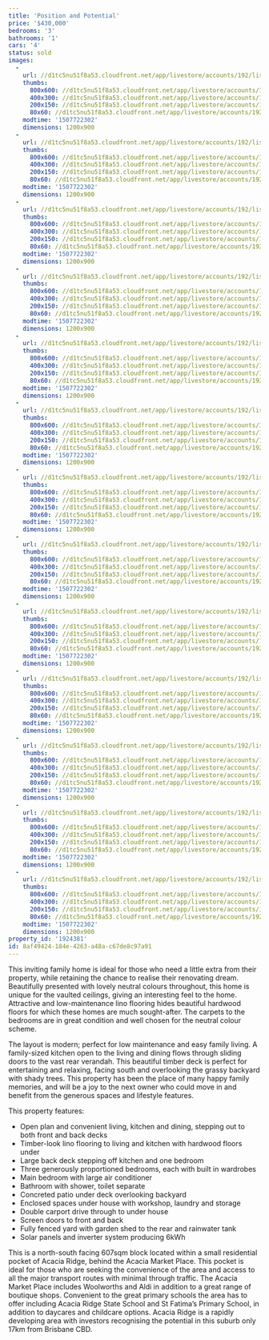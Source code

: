 ```yaml
---
title: 'Position and Potential'
price: '$430,000'
bedrooms: '3'
bathrooms: '1'
cars: '4'
status: sold
images:
  -
    url: //d1tc5nu51f8a53.cloudfront.net/app/livestore/accounts/192/listings/1275818/images/Scouse-17-Front3-Day_9339032087_20171011094244.jpg
    thumbs:
      800x600: //d1tc5nu51f8a53.cloudfront.net/app/livestore/accounts/192/listings/1275818/images/Scouse-17-Front3-Day_9339032087_20171011094244_800x600.jpg
      400x300: //d1tc5nu51f8a53.cloudfront.net/app/livestore/accounts/192/listings/1275818/images/Scouse-17-Front3-Day_9339032087_20171011094244_400x300.jpg
      200x150: //d1tc5nu51f8a53.cloudfront.net/app/livestore/accounts/192/listings/1275818/images/Scouse-17-Front3-Day_9339032087_20171011094244_200x150.jpg
      80x60: //d1tc5nu51f8a53.cloudfront.net/app/livestore/accounts/192/listings/1275818/images/Scouse-17-Front3-Day_9339032087_20171011094244_80x60.jpg
    modtime: '1507722302'
    dimensions: 1200x900
  -
    url: //d1tc5nu51f8a53.cloudfront.net/app/livestore/accounts/192/listings/1275818/images/Scouse-17-Front4-Day_7477874594_20171011094337.jpg
    thumbs:
      800x600: //d1tc5nu51f8a53.cloudfront.net/app/livestore/accounts/192/listings/1275818/images/Scouse-17-Front4-Day_7477874594_20171011094337_800x600.jpg
      400x300: //d1tc5nu51f8a53.cloudfront.net/app/livestore/accounts/192/listings/1275818/images/Scouse-17-Front4-Day_7477874594_20171011094337_400x300.jpg
      200x150: //d1tc5nu51f8a53.cloudfront.net/app/livestore/accounts/192/listings/1275818/images/Scouse-17-Front4-Day_7477874594_20171011094337_200x150.jpg
      80x60: //d1tc5nu51f8a53.cloudfront.net/app/livestore/accounts/192/listings/1275818/images/Scouse-17-Front4-Day_7477874594_20171011094337_80x60.jpg
    modtime: '1507722302'
    dimensions: 1200x900
  -
    url: //d1tc5nu51f8a53.cloudfront.net/app/livestore/accounts/192/listings/1275818/images/Scouse-17-Living-Day_4951314406_20171011094421.jpg
    thumbs:
      800x600: //d1tc5nu51f8a53.cloudfront.net/app/livestore/accounts/192/listings/1275818/images/Scouse-17-Living-Day_4951314406_20171011094421_800x600.jpg
      400x300: //d1tc5nu51f8a53.cloudfront.net/app/livestore/accounts/192/listings/1275818/images/Scouse-17-Living-Day_4951314406_20171011094421_400x300.jpg
      200x150: //d1tc5nu51f8a53.cloudfront.net/app/livestore/accounts/192/listings/1275818/images/Scouse-17-Living-Day_4951314406_20171011094421_200x150.jpg
      80x60: //d1tc5nu51f8a53.cloudfront.net/app/livestore/accounts/192/listings/1275818/images/Scouse-17-Living-Day_4951314406_20171011094421_80x60.jpg
    modtime: '1507722302'
    dimensions: 1200x900
  -
    url: //d1tc5nu51f8a53.cloudfront.net/app/livestore/accounts/192/listings/1275818/images/Scouse-17-Kitchen-Da_4120997943_20171011094401.jpg
    thumbs:
      800x600: //d1tc5nu51f8a53.cloudfront.net/app/livestore/accounts/192/listings/1275818/images/Scouse-17-Kitchen-Da_4120997943_20171011094401_800x600.jpg
      400x300: //d1tc5nu51f8a53.cloudfront.net/app/livestore/accounts/192/listings/1275818/images/Scouse-17-Kitchen-Da_4120997943_20171011094401_400x300.jpg
      200x150: //d1tc5nu51f8a53.cloudfront.net/app/livestore/accounts/192/listings/1275818/images/Scouse-17-Kitchen-Da_4120997943_20171011094401_200x150.jpg
      80x60: //d1tc5nu51f8a53.cloudfront.net/app/livestore/accounts/192/listings/1275818/images/Scouse-17-Kitchen-Da_4120997943_20171011094401_80x60.jpg
    modtime: '1507722302'
    dimensions: 1200x900
  -
    url: //d1tc5nu51f8a53.cloudfront.net/app/livestore/accounts/192/listings/1275818/images/Scouse-17-Living2-Da_6543746827_20171011094420.jpg
    thumbs:
      800x600: //d1tc5nu51f8a53.cloudfront.net/app/livestore/accounts/192/listings/1275818/images/Scouse-17-Living2-Da_6543746827_20171011094420_800x600.jpg
      400x300: //d1tc5nu51f8a53.cloudfront.net/app/livestore/accounts/192/listings/1275818/images/Scouse-17-Living2-Da_6543746827_20171011094420_400x300.jpg
      200x150: //d1tc5nu51f8a53.cloudfront.net/app/livestore/accounts/192/listings/1275818/images/Scouse-17-Living2-Da_6543746827_20171011094420_200x150.jpg
      80x60: //d1tc5nu51f8a53.cloudfront.net/app/livestore/accounts/192/listings/1275818/images/Scouse-17-Living2-Da_6543746827_20171011094420_80x60.jpg
    modtime: '1507722302'
    dimensions: 1200x900
  -
    url: //d1tc5nu51f8a53.cloudfront.net/app/livestore/accounts/192/listings/1275818/images/Scouse-17-BackDeck-D_6972037876_20171011093941.jpg
    thumbs:
      800x600: //d1tc5nu51f8a53.cloudfront.net/app/livestore/accounts/192/listings/1275818/images/Scouse-17-BackDeck-D_6972037876_20171011093941_800x600.jpg
      400x300: //d1tc5nu51f8a53.cloudfront.net/app/livestore/accounts/192/listings/1275818/images/Scouse-17-BackDeck-D_6972037876_20171011093941_400x300.jpg
      200x150: //d1tc5nu51f8a53.cloudfront.net/app/livestore/accounts/192/listings/1275818/images/Scouse-17-BackDeck-D_6972037876_20171011093941_200x150.jpg
      80x60: //d1tc5nu51f8a53.cloudfront.net/app/livestore/accounts/192/listings/1275818/images/Scouse-17-BackDeck-D_6972037876_20171011093941_80x60.jpg
    modtime: '1507722302'
    dimensions: 1200x900
  -
    url: //d1tc5nu51f8a53.cloudfront.net/app/livestore/accounts/192/listings/1275818/images/Scouse-17-Back-Dayne_1650858096_20171011093942.jpg
    thumbs:
      800x600: //d1tc5nu51f8a53.cloudfront.net/app/livestore/accounts/192/listings/1275818/images/Scouse-17-Back-Dayne_1650858096_20171011093942_800x600.jpg
      400x300: //d1tc5nu51f8a53.cloudfront.net/app/livestore/accounts/192/listings/1275818/images/Scouse-17-Back-Dayne_1650858096_20171011093942_400x300.jpg
      200x150: //d1tc5nu51f8a53.cloudfront.net/app/livestore/accounts/192/listings/1275818/images/Scouse-17-Back-Dayne_1650858096_20171011093942_200x150.jpg
      80x60: //d1tc5nu51f8a53.cloudfront.net/app/livestore/accounts/192/listings/1275818/images/Scouse-17-Back-Dayne_1650858096_20171011093942_80x60.jpg
    modtime: '1507722302'
    dimensions: 1200x900
  -
    url: //d1tc5nu51f8a53.cloudfront.net/app/livestore/accounts/192/listings/1275818/images/Scouse-17-Bed2-Dayne_5573370823_20171011094024.jpg
    thumbs:
      800x600: //d1tc5nu51f8a53.cloudfront.net/app/livestore/accounts/192/listings/1275818/images/Scouse-17-Bed2-Dayne_5573370823_20171011094024_800x600.jpg
      400x300: //d1tc5nu51f8a53.cloudfront.net/app/livestore/accounts/192/listings/1275818/images/Scouse-17-Bed2-Dayne_5573370823_20171011094024_400x300.jpg
      200x150: //d1tc5nu51f8a53.cloudfront.net/app/livestore/accounts/192/listings/1275818/images/Scouse-17-Bed2-Dayne_5573370823_20171011094024_200x150.jpg
      80x60: //d1tc5nu51f8a53.cloudfront.net/app/livestore/accounts/192/listings/1275818/images/Scouse-17-Bed2-Dayne_5573370823_20171011094024_80x60.jpg
    modtime: '1507722302'
    dimensions: 1200x900
  -
    url: //d1tc5nu51f8a53.cloudfront.net/app/livestore/accounts/192/listings/1275818/images/Scouse-17-Bed3-Dayne_8760558861_20171011094120.jpg
    thumbs:
      800x600: //d1tc5nu51f8a53.cloudfront.net/app/livestore/accounts/192/listings/1275818/images/Scouse-17-Bed3-Dayne_8760558861_20171011094120_800x600.jpg
      400x300: //d1tc5nu51f8a53.cloudfront.net/app/livestore/accounts/192/listings/1275818/images/Scouse-17-Bed3-Dayne_8760558861_20171011094120_400x300.jpg
      200x150: //d1tc5nu51f8a53.cloudfront.net/app/livestore/accounts/192/listings/1275818/images/Scouse-17-Bed3-Dayne_8760558861_20171011094120_200x150.jpg
      80x60: //d1tc5nu51f8a53.cloudfront.net/app/livestore/accounts/192/listings/1275818/images/Scouse-17-Bed3-Dayne_8760558861_20171011094120_80x60.jpg
    modtime: '1507722302'
    dimensions: 1200x900
  -
    url: //d1tc5nu51f8a53.cloudfront.net/app/livestore/accounts/192/listings/1275818/images/Scouse-17-Bath-Dayne_2739955490_20171011094011.jpg
    thumbs:
      800x600: //d1tc5nu51f8a53.cloudfront.net/app/livestore/accounts/192/listings/1275818/images/Scouse-17-Bath-Dayne_2739955490_20171011094011_800x600.jpg
      400x300: //d1tc5nu51f8a53.cloudfront.net/app/livestore/accounts/192/listings/1275818/images/Scouse-17-Bath-Dayne_2739955490_20171011094011_400x300.jpg
      200x150: //d1tc5nu51f8a53.cloudfront.net/app/livestore/accounts/192/listings/1275818/images/Scouse-17-Bath-Dayne_2739955490_20171011094011_200x150.jpg
      80x60: //d1tc5nu51f8a53.cloudfront.net/app/livestore/accounts/192/listings/1275818/images/Scouse-17-Bath-Dayne_2739955490_20171011094011_80x60.jpg
    modtime: '1507722302'
    dimensions: 1200x900
  -
    url: //d1tc5nu51f8a53.cloudfront.net/app/livestore/accounts/192/listings/1275818/images/Scouse-17-Front2-Day_7378118466_20171011094202.jpg
    thumbs:
      800x600: //d1tc5nu51f8a53.cloudfront.net/app/livestore/accounts/192/listings/1275818/images/Scouse-17-Front2-Day_7378118466_20171011094202_800x600.jpg
      400x300: //d1tc5nu51f8a53.cloudfront.net/app/livestore/accounts/192/listings/1275818/images/Scouse-17-Front2-Day_7378118466_20171011094202_400x300.jpg
      200x150: //d1tc5nu51f8a53.cloudfront.net/app/livestore/accounts/192/listings/1275818/images/Scouse-17-Front2-Day_7378118466_20171011094202_200x150.jpg
      80x60: //d1tc5nu51f8a53.cloudfront.net/app/livestore/accounts/192/listings/1275818/images/Scouse-17-Front2-Day_7378118466_20171011094202_80x60.jpg
    modtime: '1507722302'
    dimensions: 1200x900
  -
    url: //d1tc5nu51f8a53.cloudfront.net/app/livestore/accounts/192/listings/1275818/images/Scouse-17-Front-Dayn_9503678288_20171011094252.jpg
    thumbs:
      800x600: //d1tc5nu51f8a53.cloudfront.net/app/livestore/accounts/192/listings/1275818/images/Scouse-17-Front-Dayn_9503678288_20171011094252_800x600.jpg
      400x300: //d1tc5nu51f8a53.cloudfront.net/app/livestore/accounts/192/listings/1275818/images/Scouse-17-Front-Dayn_9503678288_20171011094252_400x300.jpg
      200x150: //d1tc5nu51f8a53.cloudfront.net/app/livestore/accounts/192/listings/1275818/images/Scouse-17-Front-Dayn_9503678288_20171011094252_200x150.jpg
      80x60: //d1tc5nu51f8a53.cloudfront.net/app/livestore/accounts/192/listings/1275818/images/Scouse-17-Front-Dayn_9503678288_20171011094252_80x60.jpg
    modtime: '1507722302'
    dimensions: 1200x900
  -
    url: //d1tc5nu51f8a53.cloudfront.net/app/livestore/accounts/192/listings/1275818/images/Scouse-17-block-Dayn_2549260187_20171011094109.jpg
    thumbs:
      800x600: //d1tc5nu51f8a53.cloudfront.net/app/livestore/accounts/192/listings/1275818/images/Scouse-17-block-Dayn_2549260187_20171011094109_800x600.jpg
      400x300: //d1tc5nu51f8a53.cloudfront.net/app/livestore/accounts/192/listings/1275818/images/Scouse-17-block-Dayn_2549260187_20171011094109_400x300.jpg
      200x150: //d1tc5nu51f8a53.cloudfront.net/app/livestore/accounts/192/listings/1275818/images/Scouse-17-block-Dayn_2549260187_20171011094109_200x150.jpg
      80x60: //d1tc5nu51f8a53.cloudfront.net/app/livestore/accounts/192/listings/1275818/images/Scouse-17-block-Dayn_2549260187_20171011094109_80x60.jpg
    modtime: '1507722302'
    dimensions: 1200x900
property_id: '1924381'
id: 8af49424-184e-4263-a48a-c67de8c97a91
---
```

This inviting family home is ideal for those who need a little extra from their property, while retaining the chance to realise their renovating dream. Beautifully presented with lovely neutral colours throughout, this home is unique for the vaulted ceilings, giving an interesting feel to the home. Attractive and low-maintenance lino flooring hides beautiful hardwood floors for which these homes are much sought-after. The carpets to the bedrooms are in great condition and well chosen for the neutral colour scheme.

The layout is modern; perfect for low maintenance and easy family living. A family-sized kitchen open to the living and dining flows through sliding doors to the vast rear verandah. This beautiful timber deck is perfect for entertaining and relaxing, facing south and overlooking the grassy backyard with shady trees. This property has been the place of many happy family memories, and will be a joy to the next owner who could move in and benefit from the generous spaces and lifestyle features.

This property features:

*  Open plan and convenient living, kitchen and dining, stepping out to both front and back decks
*  Timber-look lino flooring to living and kitchen with hardwood floors under
*  Large back deck stepping off kitchen and one bedroom
*  Three generously proportioned bedrooms, each with built in wardrobes
*  Main bedroom with large air conditioner
*  Bathroom with shower, toilet separate
*  Concreted patio under deck overlooking backyard
*  Enclosed spaces under house with workshop, laundry and storage
*  Double carport drive through to under house
*  Screen doors to front and back
*  Fully fenced yard with garden shed to the rear and rainwater tank
*  Solar panels and inverter system producing 6kWh

This is a north-south facing 607sqm block located within a small residential pocket of Acacia Ridge, behind the Acacia Market Place. This pocket is ideal for those who are seeking the convenience of the area and access to all the major transport routes with minimal through traffic. The Acacia Market Place includes Woolworths and Aldi in addition to a great range of boutique shops. Convenient to the great primary schools the area has to offer including Acacia Ridge State School and St Fatima’s Primary School, in addition to daycares and childcare options. Acacia Ridge is a rapidly developing area with investors recognising the potential in this suburb only 17km from Brisbane CBD.